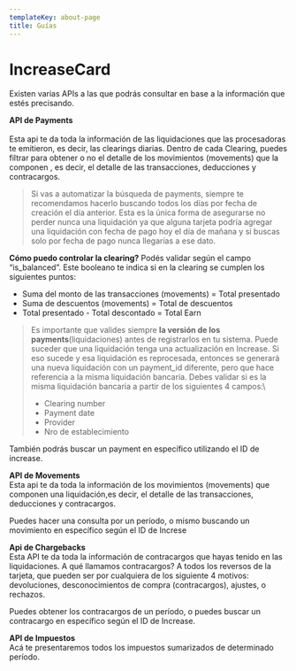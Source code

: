 ```yaml
---
templateKey: about-page
title: Guías
---
```

# 

# IncreaseCard

Existen varias APIs a las que podrás consultar en base a la información que estés precisando.

**API de Payments**\
\
Esta api te da toda la información de las liquidaciones que las procesadoras te emitieron, es decir, las clearings diarias. Dentro de cada Clearing, puedes filtrar para obtener o no el detalle de los movimientos (movements) que la componen , es decir, el detalle de las transacciones, deducciones y contracargos.

> Si vas a automatizar la búsqueda de payments, siempre te recomendamos hacerlo buscando todos los días por fecha de creación el día anterior. Esta es la única forma de asegurarse no perder nunca una liquidación ya que alguna tarjeta podría agregar una liquidación con fecha de pago hoy el día de mañana y si buscas solo por fecha de pago nunca llegarías a ese dato.

**Cómo puedo controlar la clearing?** Podés validar según el campo “is_balanced”. Este booleano te indica si en la clearing se cumplen los siguientes puntos:

* Suma del monto de las transacciones (movements) = Total presentado
* Suma de descuentos (movements) = Total de descuentos
* Total presentado - Total descontado = Total Earn

> Es importante que valides siempre **la versión de los payments**(liquidaciones) antes de registrarlos en tu sistema. Puede suceder que una liquidación tenga una actualización en Increase. Si eso sucede y esa liquidación es reprocesada, entonces se generará una nueva liquidación con un payment_id diferente, pero que hace referencia a la misma liquidación bancaria. Debes validar si es la misma liquidación bancaria a partir de los siguientes 4 campos:\
>
> * Clearing number
> * Payment date
> * Provider
> * Nro de establecimiento

También podrás buscar un payment en específico utilizando el ID de increase. <Ver ejemplo>

**API de Movements**\
Esta api te da toda la información de los movimientos (movements) que componen una liquidación,es decir, el detalle de las transacciones, deducciones y contracargos.

Puedes hacer una consulta por un período, o mismo buscando un movimiento en específico según el ID de Increse

**Api de Chargebacks**\
 Esta API te da toda la información de contracargos que hayas tenido en las liquidaciones. A qué llamamos contracargos? A todos los reversos de la tarjeta, que pueden ser por cualquiera de los siguiente 4 motivos: devoluciones, desconocimientos de compra (contracargos), ajustes, o rechazos.

Puedes obtener los contracargos de un período, o puedes buscar un contracargo en específico según el ID de Increase.

**API de Impuestos**\
Acá te presentaremos todos los impuestos sumarizados de determinado período.
